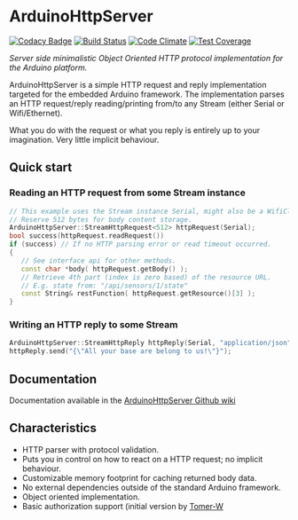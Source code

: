 # ArduinoHttpServer

[![Codacy Badge](https://api.codacy.com/project/badge/Grade/d6c43caaa5e24ebd9cf2119ac7963ce6)](https://app.codacy.com/app/QuickSander/ArduinoHttpServer?utm_source=github.com&utm_medium=referral&utm_content=QuickSander/ArduinoHttpServer&utm_campaign=Badge_Grade_Dashboard)
[![Build Status](https://travis-ci.org/QuickSander/ArduinoHttpServer.svg?branch=master)](https://travis-ci.org/QuickSander/ArduinoHttpServer)
[![Code Climate](https://codeclimate.com/github/QuickSander/ArduinoHttpServer/badges/gpa.svg)](https://codeclimate.com/github/QuickSander/ArduinoHttpServer)
[![Test Coverage](https://codeclimate.com/github/QuickSander/ArduinoHttpServer/badges/coverage.svg)](https://codeclimate.com/github/QuickSander/ArduinoHttpServer/coverage)




*Server side minimalistic Object Oriented HTTP protocol implementation for the Arduino platform.*

ArduinoHttpServer is a simple HTTP request and reply implementation targeted for the embedded Arduino framework. The implementation parses an HTTP request/reply reading/printing from/to any Stream (either Serial or Wifi/Ethernet).

What you do with the request or what you reply is entirely up to your imagination. Very little implicit behaviour.

Quick start
-----------

### Reading an HTTP request from some Stream instance
```c++
// This example uses the Stream instance Serial, might also be a WifiClient object.
// Reserve 512 bytes for body content storage.
ArduinoHttpServer::StreamHttpRequest<512> httpRequest(Serial);
bool success(httpRequest.readRequest())
if (success) // If no HTTP parsing error or read timeout occurred.
{
   // See interface api for other methods.
   const char *body( httpRequest.getBody() );
   // Retrieve 4th part (index is zero based) of the resource URL.
   // E.g. state from: "/api/sensors/1/state"
   const String& restFunction( httpRequest.getResource()[3] );
}
```


### Writing an HTTP reply to some Stream
```c++
ArduinoHttpServer::StreamHttpReply httpReply(Serial, "application/json");
httpReply.send("{\"All your base are belong to us!\"}");
```

Documentation
-------------

Documentation available in the [ArduinoHttpServer Github wiki](https://github.com/QuickSander/ArduinoHttpServer/wiki)

Characteristics
---------------
* HTTP parser with protocol validation.
* Puts you in control on how to react on a HTTP request; no implicit behaviour.
* Customizable memory footprint for caching returned body data.
* No external dependencies outside of the standard Arduino framework.
* Object oriented implementation.
* Basic authorization support (initial version by [Tomer-W](https://github.com/tomer-w)
